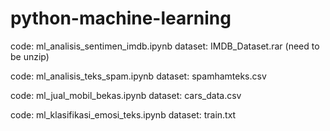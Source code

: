 # python-machine-learning

code: ml_analisis_sentimen_imdb.ipynb
dataset: IMDB_Dataset.rar (need to be unzip)

code: ml_analisis_teks_spam.ipynb
dataset: spamhamteks.csv

code: ml_jual_mobil_bekas.ipynb
dataset: cars_data.csv

code: ml_klasifikasi_emosi_teks.ipynb
dataset: train.txt

